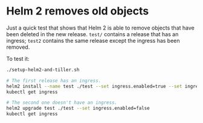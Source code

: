 # Helm 2 removes old objects

Just a quick test that shows that Helm 2 is able to remove objects that
have been deleted in the new release. `test/` contains a release that has
an ingress; `test2` contains the same release except the ingress has been
removed.

To test it:

```sh
./setup-helm2-and-tiller.sh

# The first release has an ingress.
helm2 install --name test ./test --set ingress.enabled=true --set ingress.enabled=true --set "ingress.hosts[0].paths[0]=/"
kubectl get ingress

# The second one doesn't have an ingress.
helm2 upgrade test ./test --set ingress.enabled=false
kubectl get ingress
```
